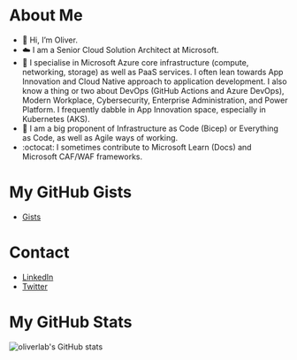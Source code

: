 # About Me
- 👋 Hi, I’m Oliver.
- ☁️ I am a Senior Cloud Solution Architect at Microsoft.
- 👀 I specialise in Microsoft Azure core infrastructure (compute, networking, storage) as well as PaaS services. I often lean towards App Innovation and Cloud Native approach to application development. I also know a thing or two about DevOps (GitHub Actions and Azure DevOps), Modern Workplace, Cybersecurity, Enterprise Administration, and Power Platform. I frequently dabble in App Innovation space, especially in Kubernetes (AKS).
- 🌱 I am a big proponent of Infrastructure as Code (Bicep) or Everything as Code, as well as Agile ways of working.
- :octocat: I sometimes contribute to Microsoft Learn (Docs) and Microsoft CAF/WAF frameworks.

# My GitHub Gists
- [Gists](https://gist.github.com/oliverlabs)

# Contact
- [LinkedIn](https://www.linkedin.com/in/oliver-gulich/)
- [Twitter](https://twitter.com/mattsonster)

# My GitHub Stats
![oliverlab's GitHub stats](https://github-readme-stats.vercel.app/api?username=oliverlabs&show_icons=true&theme=radical)


<!---
oliverlabs/oliverlabs is a ✨ special ✨ repository because its `README.md` (this file) appears on your GitHub profile.
You can click the Preview link to take a look at your changes.
--->
